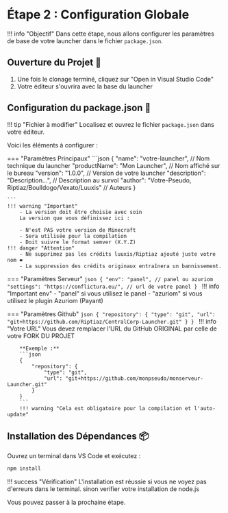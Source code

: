 # Étape 2 : Configuration Globale 

!!! info "Objectif"
    Dans cette étape, nous allons configurer les paramètres de base de votre launcher dans le fichier `package.json`.

## Ouverture du Projet 📂

1. Une fois le clonage terminé, cliquez sur "Open in Visual Studio Code"
2. Votre éditeur s'ouvrira avec la base du launcher

## Configuration du package.json 🔧

!!! tip "Fichier à modifier"
    Localisez et ouvrez le fichier `package.json` dans votre éditeur.

Voici les éléments à configurer :

=== "Paramètres Principaux"
    ```json
    {
      "name": "votre-launcher",          // Nom technique du launcher
      "productName": "Mon Launcher",     // Nom affiché sur le bureau
      "version": "1.0.0",               // Version de votre launcher
      "description": "Description...",   // Description au survol
      "author": "Votre-Pseudo, Riptiaz/Boulldogo/Vexato/Luuxis"  // Auteurs
    }    

    ```
    !!! warning "Important"
        - La version doit être choisie avec soin
        La version que vous définissez ici :

        - N'est PAS votre version de Minecraft
        - Sera utilisée pour la compilation
        - Doit suivre le format semver (X.Y.Z)
    !!! danger "Attention"
        - Ne supprimez pas les crédits luuxis/Riptiaz ajouté juste votre nom ❤️
        - La suppression des crédits originaux entraînera un bannissement.


=== "Paramètres Serveur"
    ```json
    {
        "env": "panel", // panel ou azuriom
        "settings": "https://conflictura.eu/", // url de votre panel
    }
    ```
    !!! info "Important env"
        - "panel" si vous utilisez le panel
        - "azuriom" si vous utilisez le plugin Azuriom (Payant)


=== "Paramètres Github"
    ```json
    {
        "repository": {
            "type": "git",
            "url": "git+https://github.com/Riptiaz/CentralCorp-Launcher.git"
        }
    }
    ``` 
    !!! info "Votre URL"
        Vous devez remplacer l'URL du GitHub ORIGINAL par celle de votre FORK DU PROJET 
        
        **Exemple :**  
        ```json
        {
            "repository": {
                "type": "git",
                "url": "git+https://github.com/monpseudo/monserveur-Launcher.git"
            }
        }
        ```
        !!! warning "Cela est obligatoire pour la compilation et l'auto-update"
    
## Installation des Dépendances 📦

Ouvrez un terminal dans VS Code et exécutez :

```bash
npm install
```

!!! success "Vérification"
    L'installation est réussie si vous ne voyez pas d'erreurs dans le terminal. sinon verifier votre installation de node.js



Vous pouvez passer à la prochaine étape.